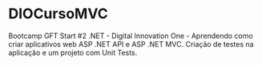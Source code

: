 # DIOCursoMVC
Bootcamp GFT Start #2 .NET - Digital Innovation One - Aprendendo como criar aplicativos web ASP .NET API e ASP .NET MVC. Criação de testes na aplicação e um projeto com Unit Tests.
